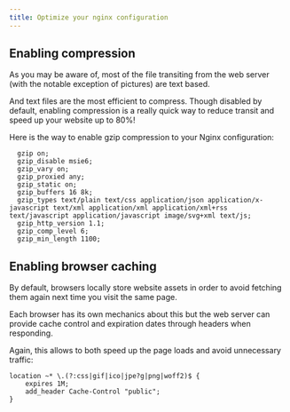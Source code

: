 ```yaml
---
title: Optimize your nginx configuration
---
```


## Enabling compression

As you may be aware of, most of the file transiting from the web server (with the notable exception of pictures) are text based.

And text files are the most efficient to compress. Though disabled by default, enabling compression is a really quick way to reduce transit and speed up your website up to 80%!

Here is the way to enable gzip compression to your Nginx configuration:

```
  gzip on;
  gzip_disable msie6;
  gzip_vary on;
  gzip_proxied any;
  gzip_static on;
  gzip_buffers 16 8k;
  gzip_types text/plain text/css application/json application/x-javascript text/xml application/xml application/xml+rss text/javascript application/javascript image/svg+xml text/js;
  gzip_http_version 1.1;
  gzip_comp_level 6;
  gzip_min_length 1100;
```

## Enabling browser caching

By default, browsers locally store website assets in order to avoid fetching them again next time you visit the same page.

Each browser has its own mechanics about this but the web server can provide cache control and expiration dates through headers when responding.

Again, this allows to both speed up the page loads and avoid unnecessary traffic:

```
location ~* \.(?:css|gif|ico|jpe?g|png|woff2)$ {
    expires 1M;
    add_header Cache-Control "public";
}
```
